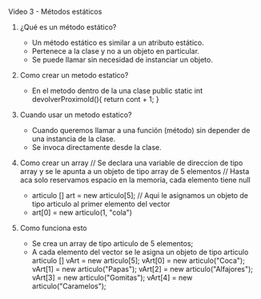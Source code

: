 Video 3 - Métodos estáticos


1. ¿Qué es un método estático?
	- Un método estático es similar a un atributo estático.
	- Pertenece a la clase y no a un objeto en particular.
	- Se puede llamar sin necesidad de instanciar un objeto.


2. Como crear un metodo estatico?
	- En el metodo dentro de la una clase
	public static int devolverProximoId(){
		return cont + 1;
	}


3. Cuando usar un metodo estatico?
	- Cuando queremos llamar a una función (método) sin depender de una instancia de la clase.
	- Se invoca directamente desde la clase.


4. Como crear un array
	// Se declara una variable de direccion de tipo array y se le apunta a un objeto de tipo array de 5 elementos
	// Hasta aca solo reservamos espacio en la memoria, cada elemento tiene null
	- articulo [] art = new articulo[5]; 
	// Aqui le asignamos un objeto de tipo articulo al primer elemento del vector 
	- art[0] = new articulo(1, "cola")

5. Como funciona esto
	- Se crea un array de tipo articulo de 5 elementos;
	- A cada elemento del vector se le asigna un objeto de tipo articulo
		articulo [] vArt = new articulo[5];
			vArt[0] = new articulo("Coca");
			vArt[1] = new articulo("Papas");
			vArt[2] = new articulo("Alfajores");
			vArt[3] = new articulo("Gomitas");
			vArt[4] = new articulo("Caramelos");